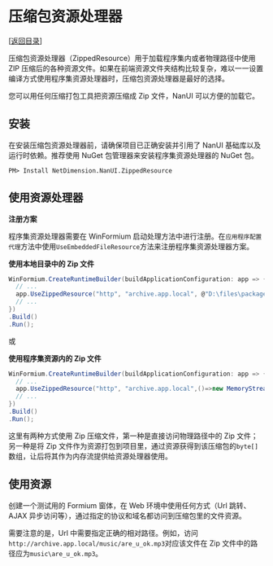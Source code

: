 # 压缩包资源处理器

[[返回目录](README.md)]

压缩包资源处理器（ZippedResource）用于加载程序集内或者物理路径中使用 ZIP 压缩后的各种资源文件。如果在前端资源文件夹结构比较复杂，难以一一设置编译方式使用程序集资源处理器时，压缩包资源处理器是最好的选择。

您可以用任何压缩打包工具把资源压缩成 Zip 文件，NanUI 可以方便的加载它。

## 安装

在安装压缩包资源处理器前，请确保项目已正确安装并引用了 NanUI 基础库以及运行时依赖。推荐使用 NuGet 包管理器来安装程序集资源处理器的 NuGet 包。

```
PM> Install NetDimension.NanUI.ZippedResource
```

## 使用资源处理器

**注册方案**

程序集资源处理器需要在 WinFormium 启动处理方法中进行注册。在`应用程序配置代理`方法中使用`UseEmbeddedFileResource`方法来注册程序集资源处理器方案。

**使用本地目录中的 Zip 文件**

```C#
WinFormium.CreateRuntimeBuilder(buildApplicationConfiguration: app => {
  // ...
  app.UseZippedResource("http", "archive.app.local", @"D:\files\package.zip");
  // ...
})
.Build()
.Run();

```

或

**使用程序集资源内的 Zip 文件**

```C#
WinFormium.CreateRuntimeBuilder(buildApplicationConfiguration: app => {
  // ...
  app.UseZippedResource("http", "archive.app.local",()=>new MemoryStream(Properties.Resources.ZippedFile));
  // ...
})
.Build()
.Run();
```

这里有两种方式使用 Zip 压缩文件，第一种是直接访问物理路径中的 Zip 文件；另一种是将 Zip 文件作为资源打包到项目里，通过资源获得到该压缩包的`byte[]`数组，让后将其作为内存流提供给资源处理器使用。

## 使用资源

创建一个测试用的 Formium 窗体，在 Web 环境中使用任何方式（Url 跳转、AJAX 异步访问等），通过指定的协议和域名都访问到压缩包里的文件资源。

需要注意的是，Url 中需要指定正确的相对路径。例如，访问`http://archive.app.local/music/are_u_ok.mp3`对应该文件在 Zip 文件中的路径应为`music\are_u_ok.mp3`。
